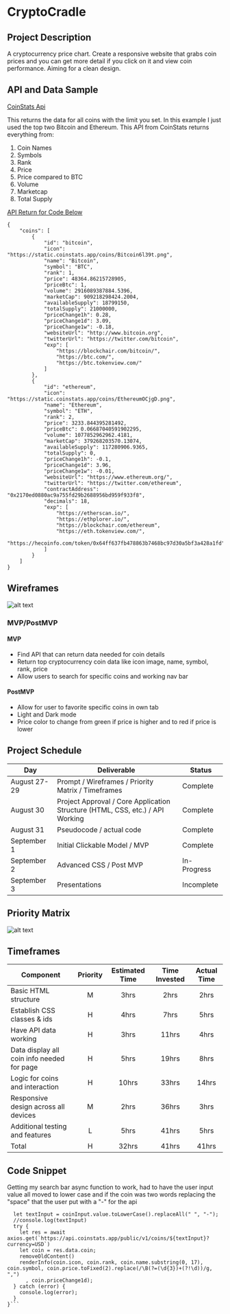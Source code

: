 # CryptoCradle

## Project Description

A cryptocurrency price chart. Create a responsive website that grabs coin prices and you can get more detail if you click on it and view coin performance. Aiming for a clean design.

## API and Data Sample
[CoinStats Api](https://documenter.getpostman.com/view/5734027/RzZ6Hzr3?version=latest)

This returns the data for all coins with the limit you set. In this example I just used the top two Bitcoin and Ethereum. This API from CoinStats returns everything from: 
1. Coin Names 
2. Symbols
3. Rank 
4. Price 
5. Price compared to BTC 
6. Volume
7. Marketcap
8. Total Supply

[API Return for Code Below](https://api.coinstats.app/public/v1/coins?skip=0&limit=2&currency=USD)
```
{
    "coins": [
        {
            "id": "bitcoin",
            "icon": "https://static.coinstats.app/coins/Bitcoin6l39t.png",
            "name": "Bitcoin",
            "symbol": "BTC",
            "rank": 1,
            "price": 48364.86215728905,
            "priceBtc": 1,
            "volume": 2916089387884.5396,
            "marketCap": 909218298424.2004,
            "availableSupply": 18799150,
            "totalSupply": 21000000,
            "priceChange1h": 0.28,
            "priceChange1d": 3.09,
            "priceChange1w": -0.18,
            "websiteUrl": "http://www.bitcoin.org",
            "twitterUrl": "https://twitter.com/bitcoin",
            "exp": [
                "https://blockchair.com/bitcoin/",
                "https://btc.com/",
                "https://btc.tokenview.com/"
            ]
        },
        {
            "id": "ethereum",
            "icon": "https://static.coinstats.app/coins/EthereumOCjgD.png",
            "name": "Ethereum",
            "symbol": "ETH",
            "rank": 2,
            "price": 3233.844395281492,
            "priceBtc": 0.06687040591902295,
            "volume": 1077852962962.4181,
            "marketCap": 379268203570.13074,
            "availableSupply": 117280906.9365,
            "totalSupply": 0,
            "priceChange1h": -0.1,
            "priceChange1d": 3.96,
            "priceChange1w": -0.01,
            "websiteUrl": "https://www.ethereum.org/",
            "twitterUrl": "https://twitter.com/ethereum",
            "contractAddress": "0x2170ed0880ac9a755fd29b2688956bd959f933f8",
            "decimals": 18,
            "exp": [
                "https://etherscan.io/",
                "https://ethplorer.io/",
                "https://blockchair.com/ethereum",
                "https://eth.tokenview.com/",
                "https://hecoinfo.com/token/0x64ff637fb478863b7468bc97d30a5bf3a428a1fd"
            ]
        }
    ]
}
```

## Wireframes

![alt text](https://github.com/thenathanlyle/CryptoCradle/blob/5655dc29ae3e99fff67487ab2851d4fa16934dbd/CrpytoCradleConcept.png "CryptoCradleConcept")

### MVP/PostMVP
#### MVP 
* Find API that can return data needed for coin details
* Return top cryptocurrency coin data like icon image, name, symbol, rank, price
* Allow users to search for specific coins and working nav bar
#### PostMVP  
* Allow for user to favorite specific coins in own tab
* Light and Dark mode
* Price color to change from green if price is higher and to red if price is lower

## Project Schedule
|  Day | Deliverable | Status
|---|---| ---|
|August 27-29| Prompt / Wireframes / Priority Matrix / Timeframes | Complete
|August 30| Project Approval / Core Application Structure (HTML, CSS, etc.) / API Working | Complete
|August 31| Pseudocode / actual code | Complete
|September 1| Initial Clickable Model / MVP  | Complete
|September 2| Advanced CSS / Post MVP | In-Progress
|September 3| Presentations | Incomplete

## Priority Matrix
![alt text](https://github.com/thenathanlyle/CryptoCradle/blob/2a15cebe167edee35935012874a04e9894015a89/Priority%20Matrix.png "Priority Matrix")

## Timeframes
| Component | Priority | Estimated Time | Time Invested | Actual Time |
| --- | :---: |  :---: | :---: | :---: |
| Basic HTML structure | M | 3hrs| 2hrs | 2hrs |
| Establish CSS classes & ids | H | 4hrs| 7hrs | 5hrs |
| Have API data working | H | 3hrs| 11hrs | 4hrs |
| Data display all coin info needed for page | H | 5hrs| 19hrs | 8hrs |
| Logic for coins and interaction | H | 10hrs| 33hrs | 14hrs |
| Responsive design across all devices | M | 2hrs| 36hrs | 3hrs |
| Additional testing and features | L | 5hrs| 41hrs | 5hrs |
| Total | H | 32hrs| 41hrs | 41hrs |

## Code Snippet

Getting my search bar async function to work, had to have the user input value all moved to lower case and if the coin was two words replacing the "space" that the user put with a "-" for the api

```async function userCoinSearch() {
  let textInput = coinInput.value.toLowerCase().replaceAll(" ", "-");
  //console.log(textInput)
  try {
    let res = await axios.get(`https://api.coinstats.app/public/v1/coins/${textInput}?currency=USD`)
    let coin = res.data.coin;
    removeOldContent()
    renderInfo(coin.icon, coin.rank, coin.name.substring(0, 17), coin.symbol, coin.price.toFixed(2).replace(/\B(?=(\d{3})+(?!\d))/g, ",")
      , coin.priceChange1d);
  } catch (error) {
    console.log(error);
  }
}```